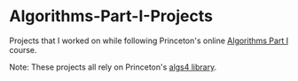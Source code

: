 # Algorithms-Part-I-Projects
Projects that I worked on while following Princeton's online [Algorithms Part I](https://www.coursera.org/learn/algorithms-part1/) course.

Note: These projects all rely on Princeton's [algs4 library](https://algs4.cs.princeton.edu/code/javadoc/).
